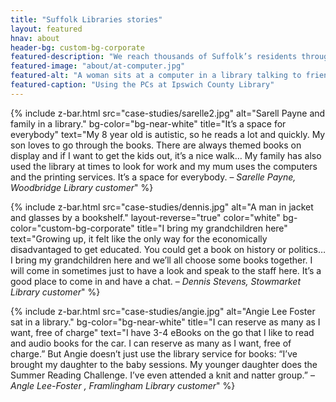 ```yaml
---
title: "Suffolk Libraries stories"
layout: featured
hnav: about
header-bg: custom-bg-corporate
featured-description: "We reach thousands of Suffolk’s residents through our services, events and spaces. Find out about some of the people whe’ve had an effect on."
featured-image: "about/at-computer.jpg"
featured-alt: "A woman sits at a computer in a library talking to friends."
featured-caption: "Using the PCs at Ipswich County Library"
---
```


{%
  include z-bar.html
  src="case-studies/sarelle2.jpg"
  alt="Sarell Payne and family in a library."
  bg-color="bg-near-white"
  title="It’s a space for everybody"
  text="My 8 year old is autistic, so he reads a lot and quickly. My son loves to go through the books. There are always themed books on display and if I want to get the kids out, it’s a nice walk… My family has also used the library at times to look for work and my mum uses the computers and the printing services. It’s a space for everybody. – <cite>Sarelle Payne, Woodbridge Library customer</cite>"
%}

{%
  include z-bar.html
  src="case-studies/dennis.jpg"
  alt="A man in jacket and glasses by a bookshelf."
  layout-reverse="true"
  color="white"
  bg-color="custom-bg-corporate"
  title="I bring my grandchildren here"
  text="Growing up, it felt like the only way for the economically disadvantaged to get educated. You could get a book on history or politics… I bring my grandchildren here and we’ll all choose some books together. I will come in sometimes just to have a look and speak to the staff here. It’s a good place to come in and have a chat. – <cite>Dennis Stevens, Stowmarket Library customer</cite>"
%}

{%
  include z-bar.html
  src="case-studies/angie.jpg"
  alt="Angie Lee Foster sat in a library."
  bg-color="bg-near-white"
  title="I can reserve as many as I want, free of charge"
  text="I have 3-4 eBooks on the go that I like to read and audio books for the car. I can reserve as many as I want, free of charge.” But Angie doesn’t just use the library service for books: “I’ve brought my daughter to the baby sessions. My younger daughter does the Summer Reading Challenge. I’ve even attended a knit and natter group.” – <cite>Angle Lee-Foster , Framlingham Library customer</cite>"
%}
